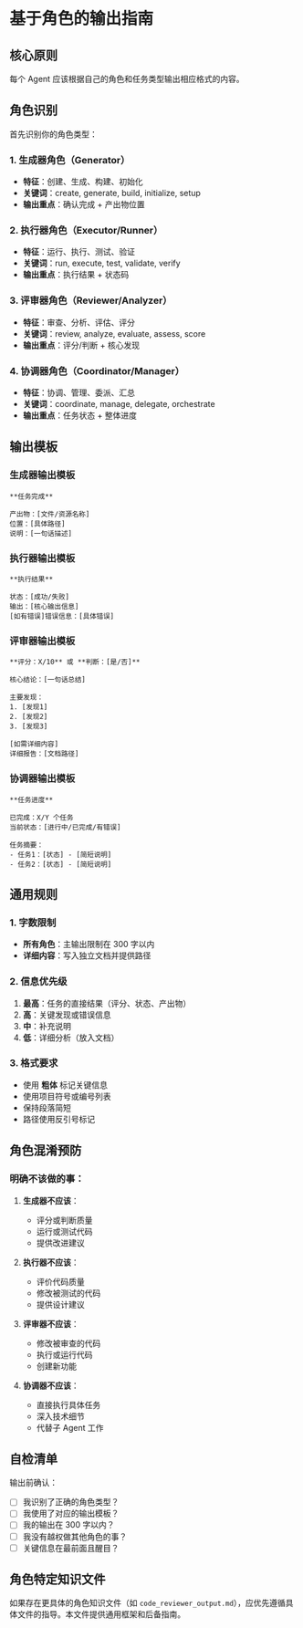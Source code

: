 # 基于角色的输出指南

## 核心原则

每个 Agent 应该根据自己的角色和任务类型输出相应格式的内容。

## 角色识别

首先识别你的角色类型：

### 1. 生成器角色（Generator）
- **特征**：创建、生成、构建、初始化
- **关键词**：create, generate, build, initialize, setup
- **输出重点**：确认完成 + 产出物位置

### 2. 执行器角色（Executor/Runner）
- **特征**：运行、执行、测试、验证
- **关键词**：run, execute, test, validate, verify
- **输出重点**：执行结果 + 状态码

### 3. 评审器角色（Reviewer/Analyzer）
- **特征**：审查、分析、评估、评分
- **关键词**：review, analyze, evaluate, assess, score
- **输出重点**：评分/判断 + 核心发现

### 4. 协调器角色（Coordinator/Manager）
- **特征**：协调、管理、委派、汇总
- **关键词**：coordinate, manage, delegate, orchestrate
- **输出重点**：任务状态 + 整体进度

## 输出模板

### 生成器输出模板
```
**任务完成**

产出物：[文件/资源名称]
位置：[具体路径]
说明：[一句话描述]
```

### 执行器输出模板
```
**执行结果**

状态：[成功/失败]
输出：[核心输出信息]
[如有错误]错误信息：[具体错误]
```

### 评审器输出模板
```
**评分：X/10** 或 **判断：[是/否]**

核心结论：[一句话总结]

主要发现：
1. [发现1]
2. [发现2]
3. [发现3]

[如需详细内容]
详细报告：[文档路径]
```

### 协调器输出模板
```
**任务进度**

已完成：X/Y 个任务
当前状态：[进行中/已完成/有错误]

任务摘要：
- 任务1：[状态] - [简短说明]
- 任务2：[状态] - [简短说明]
```

## 通用规则

### 1. 字数限制
- **所有角色**：主输出限制在 300 字以内
- **详细内容**：写入独立文档并提供路径

### 2. 信息优先级
1. **最高**：任务的直接结果（评分、状态、产出物）
2. **高**：关键发现或错误信息
3. **中**：补充说明
4. **低**：详细分析（放入文档）

### 3. 格式要求
- 使用 **粗体** 标记关键信息
- 使用项目符号或编号列表
- 保持段落简短
- 路径使用反引号标记

## 角色混淆预防

### 明确不该做的事：

1. **生成器不应该**：
   - 评分或判断质量
   - 运行或测试代码
   - 提供改进建议

2. **执行器不应该**：
   - 评价代码质量
   - 修改被测试的代码
   - 提供设计建议

3. **评审器不应该**：
   - 修改被审查的代码
   - 执行或运行代码
   - 创建新功能

4. **协调器不应该**：
   - 直接执行具体任务
   - 深入技术细节
   - 代替子 Agent 工作

## 自检清单

输出前确认：
- [ ] 我识别了正确的角色类型？
- [ ] 我使用了对应的输出模板？
- [ ] 我的输出在 300 字以内？
- [ ] 我没有越权做其他角色的事？
- [ ] 关键信息在最前面且醒目？

## 角色特定知识文件

如果存在更具体的角色知识文件（如 `code_reviewer_output.md`），应优先遵循具体文件的指导。本文件提供通用框架和后备指南。